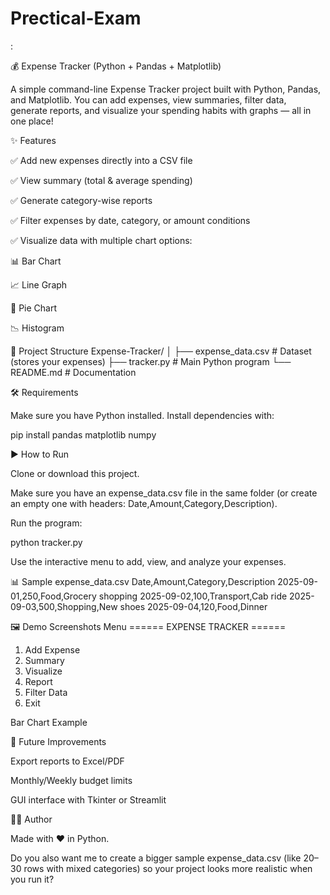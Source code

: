 # Prectical-Exam
:

💰 Expense Tracker (Python + Pandas + Matplotlib)

A simple command-line Expense Tracker project built with Python, Pandas, and Matplotlib.
You can add expenses, view summaries, filter data, generate reports, and visualize your spending habits with graphs — all in one place!

✨ Features

✅ Add new expenses directly into a CSV file

✅ View summary (total & average spending)

✅ Generate category-wise reports

✅ Filter expenses by date, category, or amount conditions

✅ Visualize data with multiple chart options:

📊 Bar Chart

📈 Line Graph

🥧 Pie Chart

📉 Histogram

📂 Project Structure
Expense-Tracker/
│
├── expense_data.csv      # Dataset (stores your expenses)
├── tracker.py            # Main Python program
└── README.md             # Documentation

🛠️ Requirements

Make sure you have Python installed.
Install dependencies with:

pip install pandas matplotlib numpy

▶️ How to Run

Clone or download this project.

Make sure you have an expense_data.csv file in the same folder (or create an empty one with headers: Date,Amount,Category,Description).

Run the program:

python tracker.py


Use the interactive menu to add, view, and analyze your expenses.

📊 Sample expense_data.csv
Date,Amount,Category,Description
2025-09-01,250,Food,Grocery shopping
2025-09-02,100,Transport,Cab ride
2025-09-03,500,Shopping,New shoes
2025-09-04,120,Food,Dinner

🖼️ Demo Screenshots
Menu
====== EXPENSE TRACKER ======
1. Add Expense
2. Summary
3. Visualize
4. Report
5. Filter Data
6. Exit

Bar Chart Example

🌟 Future Improvements

Export reports to Excel/PDF

Monthly/Weekly budget limits

GUI interface with Tkinter or Streamlit

👨‍💻 Author

Made with ❤️ in Python.


Do you also want me to create a bigger sample expense_data.csv (like 20–30 rows with mixed categories) so your project looks more realistic when you run it?
